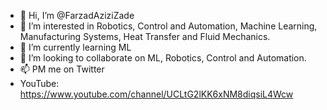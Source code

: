 - 👋 Hi, I’m @FarzadAziziZade
- 👀 I’m interested in Robotics, Control and Automation, Machine Learning, Manufacturing Systems, Heat Transfer and Fluid Mechanics.
- 🌱 I’m currently learning ML
- 💞️ I’m looking to collaborate on ML, Robotics, Control and Automation.
- 📫 PM me on Twitter
- YouTube: https://www.youtube.com/channel/UCLtG2lKK6xNM8diqsiL4Wcw
